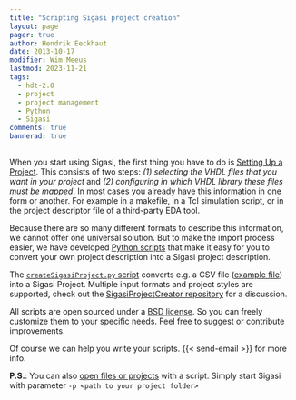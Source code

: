```yaml
---
title: "Scripting Sigasi project creation"
layout: page 
pager: true
author: Hendrik Eeckhaut
date: 2013-10-17
modifier: Wim Meeus
lastmod: 2023-11-21
tags: 
  - hdt-2.0
  - project
  - project management
  - Python
  - Sigasi
comments: true
bannerad: true
---
```



When you start using Sigasi, the first thing you have to do is [Setting Up a Project](/manual/projectsetup). This consists of two steps: *(1) selecting the VHDL files that you want in your project* and *(2) configuring in which VHDL library these files must be mapped*. In most cases you already have this information in one form or another. For example in a makefile, in a Tcl simulation script, or in the project descriptor file of a third-party EDA tool.

Because there are so many different formats to describe this information, we cannot offer one universal solution. But to make the import process easier, we have developed [Python scripts](https://github.com/sigasi/SigasiProjectCreator) that make it easy for you to convert your own project description into a Sigasi project description.

The [`createSigasiProject.py` script](https://github.com/sigasi/SigasiProjectCreator/blob/master/src/createSigasiProject.py) converts e.g. a CSV file ([example file](https://github.com/sigasi/SigasiProjectCreator/blob/master/tests/test-files/compilation_order.csv)) into a Sigasi Project. Multiple input formats and project styles are supported, check out the [SigasiProjectCreator repository](https://github.com/sigasi/SigasiProjectCreator) for a discussion.

All scripts are open sourced under a [BSD license](https://github.com/sigasi/SigasiProjectCreator/blob/master/LICENSE). So you can freely customize them to your specific needs. Feel free to suggest or contribute improvements.

Of course we can help you write your scripts. {{< send-email >}} for more info.

**P.S.**: You can also [open files or projects](/manual/opening#opening-files-from-the-command-line) with a script. Simply start Sigasi with parameter `-p <path to your project folder>`
